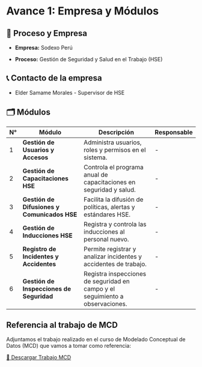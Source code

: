 # Avance 1: Empresa y Módulos
## 🏢 Proceso y Empresa

- **Empresa:** Sodexo Perú

- **Proceso:** Gestión de Seguridad y Salud en el Trabajo (HSE)

## 📞 Contacto de la empresa

- Elder Samame Morales - Supervisor de HSE

## 🗂️ Módulos

| N° | Módulo                                      | Descripción                                                                                            | Responsable      |
|----|---------------------------------------------|--------------------------------------------------------------------------------------------------------|------------------|
| 1  | **Gestión de Usuarios y Accesos**            | Administra usuarios, roles y permisos en el sistema.                                                  |-|
| 2  | **Gestión de Capacitaciones HSE**            | Controla el programa anual de capacitaciones en seguridad y salud.                                    |-|
| 3  | **Gestión de Difusiones y Comunicados HSE**  | Facilita la difusión de políticas, alertas y estándares HSE.                                          |-|
| 4  | **Gestión de Inducciones HSE**               | Registra y controla las inducciones al personal nuevo.                                                |-|
| 5  | **Registro de Incidentes y Accidentes**      | Permite registrar y analizar incidentes y accidentes de trabajo.                                      |-|
| 6  | **Gestión de Inspecciones de Seguridad**     | Registra inspecciones de seguridad en campo y el seguimiento a observaciones.                         |-|

## Referencia al trabajo de MCD

Adjuntamos el trabajo realizado en el curso de Modelado Conceptual de Datos (MCD) que vamos a tomar como referencia:

[📄 Descargar Trabajo MCD](./Monografía_Final_-_Capacitación.pdf)
